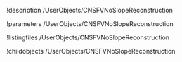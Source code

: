 !description /UserObjects/CNSFVNoSlopeReconstruction

!parameters /UserObjects/CNSFVNoSlopeReconstruction

!listingfiles /UserObjects/CNSFVNoSlopeReconstruction

!childobjects /UserObjects/CNSFVNoSlopeReconstruction
